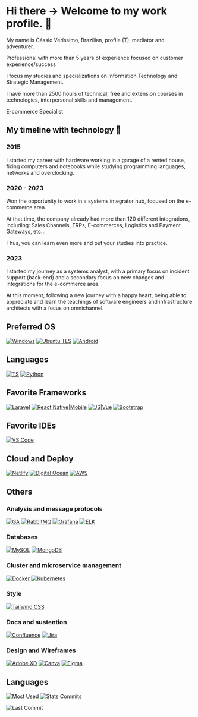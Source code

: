 # Hi there -> Welcome to my work profile. 👋

My name is Cássio Veríssimo, Brazilian, profile (T), mediator and adventurer.

Professional with more than 5 years of experience focused on customer experience/success

I focus my studies and specializations on Information Technology and Strategic Management.

I have more than 2500 hours of technical, free and extension courses in technologies, interpersonal skills and management.

E-commerce Specialist

## My timeline with technology 📅

### 2015 

I started my career with hardware working in a garage of a rented house, fixing computers and notebooks while studying programming languages, networks and overclocking.

### 2020 - 2023

Won the opportunity to work in a systems integrator hub, focused on the e-commerce area.

At that time, the company already had more than 120 different integrations, including: Sales Channels, ERPs, E-commerces, Logistics and Payment Gateways, etc...

Thus, you can learn even more and put your studies into practice.

### 2023

I started my journey as a systems analyst, with a primary focus on incident support (back-end) and a secondary focus on new changes and integrations for the e-commerce area.

At this moment, following a new journey with a happy heart, being able to appreciate and learn the teachings of software engineers and infrastructure architects with a focus on omnichannel.

## Preferred OS

[![Windows](https://img.shields.io/badge/Windows-0078D6?style=for-the-badge&logo=windows&logoColor=white)]()
[![Ubuntu TLS](https://img.shields.io/badge/Ubuntu-E95420?style=for-the-badge&logo=ubuntu&logoColor=white)]()
[![Android](https://img.shields.io/badge/Android-3DDC84?style=for-the-badge&logo=android&logoColor=white)]()

## Languages

[![TS](https://img.shields.io/badge/TypeScript-007ACC?style=for-the-badge&logo=typescript&logoColor=white)]()
[![Python](https://img.shields.io/badge/Python-3776AB?style=for-the-badge&logo=python&logoColor=white)]()


## Favorite Frameworks

[![Laravel](https://img.shields.io/badge/Laravel-FF2D20?style=for-the-badge&logo=laravel&logoColor=white)]()
[![React Native|Mobile](https://img.shields.io/badge/Vue.js-35495E?style=for-the-badge&logo=vue.js&logoColor=4FC08D)]()
[![JS|Vue](https://img.shields.io/badge/Vue.js-35495E?style=for-the-badge&logo=vue.js&logoColor=4FC08D)]()
[![Bootstrap](https://img.shields.io/badge/Bootstrap-563D7C?style=for-the-badge&logo=bootstrap&logoColor=white)]()


## Favorite IDEs

[![VS Code](https://camo.githubusercontent.com/42ada9cc774b9d2b4cf35691820a881d70657ae42c3a074f00c7e9add6352361/68747470733a2f2f696d672e736869656c64732e696f2f62616467652f56697375616c5f53747564696f5f436f64652d3030373844343f7374796c653d666f722d7468652d6261646765266c6f676f3d76697375616c25323073747564696f253230636f6465266c6f676f436f6c6f723d7768697465)]()

## Cloud and Deploy

[![Netlify](https://img.shields.io/badge/Netlify-00C7B7?style=for-the-badge&logo=netlify&logoColor=white)]()
[![Digital Ocean](https://img.shields.io/badge/Digital_Ocean-0080FF?style=for-the-badge&logo=DigitalOcean&logoColor=white)]()
[![AWS](https://img.shields.io/badge/Amazon_AWS-232F3E?style=for-the-badge&logo=amazon-aws&logoColor=white)]()

## Others

### Analysis and message protocols

[![GA](https://img.shields.io/badge/Google%20Analytics-E37400?style=for-the-badge&logo=google%20analytics&logoColor=whit)]()
[![RabbitMQ](https://img.shields.io/badge/rabbitmq-%23FF6600.svg?&style=for-the-badge&logo=rabbitmq&logoColor=white)]()
[![Grafana](	https://img.shields.io/badge/grafana-%23F46800.svg?style=for-the-badge&logo=grafana&logoColor=white)]()
[![ELK](https://img.shields.io/badge/-ElasticSearch-005571?style=for-the-badge&logo=elasticsearch)]()

### Databases

[![MySQL](https://img.shields.io/badge/MySQL-005C84?style=for-the-badge&logo=mysql&logoColor=white)]()
[![MongoDB](https://img.shields.io/badge/MongoDB-4EA94B?style=for-the-badge&logo=mongodb&logoColor=white)]()

### Cluster and microservice management

[![Docker](https://img.shields.io/badge/docker-%230db7ed.svg?style=for-the-badge&logo=docker&logoColor=white)]()
[![Kubernetes](https://img.shields.io/badge/kubernetes-%23326ce5.svg?style=for-the-badge&logo=kubernetes&logoColor=white)]()

### Style

[![Tailwind CSS](https://img.shields.io/badge/Tailwind_CSS-38B2AC?style=for-the-badge&logo=tailwind-css&logoColor=white)]()

### Docs and sustention

[![Confluence](https://img.shields.io/badge/confluence-%23172BF4.svg?style=for-the-badge&logo=confluence&logoColor=white)]()
[![Jira](https://img.shields.io/badge/Jira-0052CC?style=for-the-badge&logo=Jira&logoColor=white)]()

### Design and Wireframes

[![Adobe XD](https://img.shields.io/badge/Adobe%20XD-470137?style=for-the-badge&logo=Adobe%20XD&logoColor=#FF61F6)]()
[![Canva](https://img.shields.io/badge/Canva-%2300C4CC.svg?&style=for-the-badge&logo=Canva&logoColor=white)]()
[![Figma](https://img.shields.io/badge/Figma-F24E1E?style=for-the-badge&logo=figma&logoColor=white)]()

## Languages

[![Most Used](https://github-readme-stats.vercel.app/api/top-langs/?username=cassioovs&theme=radical)]()
![Stats Commits](https://github-readme-stats.vercel.app/api?username=cassioovs&show_icons=true&theme=radical)

![Last Commit](https://img.shields.io/github/last-commit/cassioovs/texto_escrito_a_mao_python)
